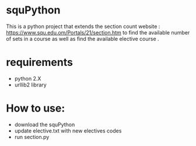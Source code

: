 # squPython
This is a python project that extends the section count website : https://www.squ.edu.om/Portals/21/section.htm
to find the available number of sets in a course as well as find the available elective course .

# requirements
- python 2.X
- urllib2 library

# How to use:
- download the squPython
- update elective.txt with new electives codes
- run section.py


